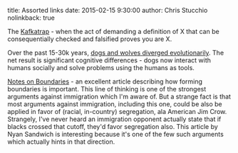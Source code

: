 title: Assorted links
date: 2015-02-15 9:30:00
author: Chris Stucchio
nolinkback: true

The [Kafkatrap](http://esr.ibiblio.org/?p=2122) - when the act of demanding a definition of X that can be consequentially checked and falsified proves you are X.

Over the past 15-30k years, [dogs and wolves diverged evolutionarily](http://blogs.scientificamerican.com/thoughtful-animal/2012/04/30/dogs-but-not-wolves-use-humans-as-tools/). The net result is significant cognitive differences - dogs now interact with humans socially and solve problems using the humans as tools.

[Notes on Boundaries](http://www.moreright.net/notes-on-boundaries/) - an excellent article describing how forming boundaries is important. This line of thinking is one of the strongest arguments against immigration which I'm aware of. But a strange fact is that most arguments against immigration, including this one, could be also be applied in favor of (racial, in-country) segregation, ala American Jim Crow. Strangely, I've never heard an immigration opponent actually state that if blacks crossed that cutoff, they'd favor segregation also. This article by Nyan Sandwich is interesting because it's one of the few such arguments which actually hints in that direction.
